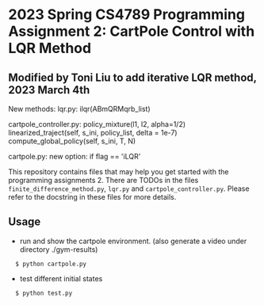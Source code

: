 # 2023 Spring CS4789 Programming Assignment 2: CartPole Control with LQR Method
## Modified by Toni Liu to add iterative LQR method, 2023 March 4th 

New methods:
lqr.py: ilqr(ABmQRMqrb_list)

cartpole_controller.py: 
  policy_mixture(l1, l2, alpha=1/2)
  linearized_traject(self, s_ini, policy_list, delta = 1e-7)
  compute_global_policy(self, s_ini, T, N)

cartpole.py:
  new option: if flag == 'iLQR'

This repository contains files that may help you get started with the programming assignments 2.
There are TODOs in the files `finite_difference_method.py`, `lqr.py` and `cartpole_controller.py`.
Please refer to the docstring in these files for more details.

## Usage

* run and show the cartpole environment. (also generate a video under directory ./gym-results)
```
  $ python cartpole.py
```
* test different initial states
```
  $ python test.py
```
